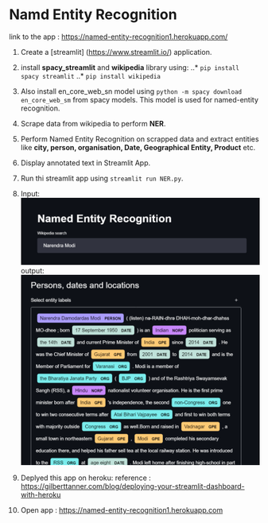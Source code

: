 # Namd Entity Recognition
link to the app : https://named-entity-recognition1.herokuapp.com/

1. Create a [streamlit] (https://www.streamlit.io/) application.
2. install **spacy_streamlit** and **wikipedia** library using: 
    ..* `pip install spacy streamlit`
    ..* `pip install wikipedia`
3. Also install en_core_web_sn model using `python -m spacy download en_core_web_sm` from spacy models. This model is used for named-entity recognition.
4. Scrape data from wikipedia to perform **NER**.
5. Perform Named Entity Recognition on scrapped data and extract entities like **city, person, organisation, Date, Geographical Entity, Product** etc.
6. Display annotated text in Streamlit App.
7. Run thi streamlit app using `streamlit run NER.py`.
8. Input:
![alt text](https://github.com/yuvrajthakare/NER/blob/main/image2.png "input")
output:
![alt text](https://github.com/yuvrajthakare/NER/blob/main/image1.png "output")

9. Deplyed this app on heroku:
reference : https://gilberttanner.com/blog/deploying-your-streamlit-dashboard-with-heroku
10. Open app : https://named-entity-recognition1.herokuapp.com
